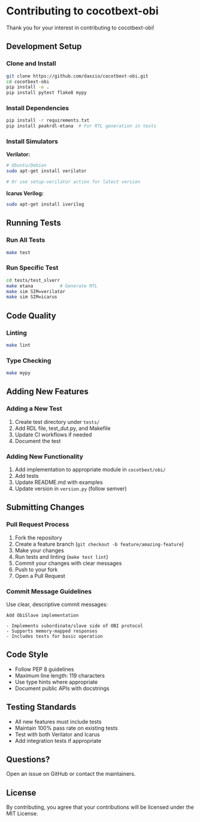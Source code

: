 # Contributing to cocotbext-obi

Thank you for your interest in contributing to cocotbext-obi!

## Development Setup

### Clone and Install

```bash
git clone https://github.com/daxzio/cocotbext-obi.git
cd cocotbext-obi
pip install -e .
pip install pytest flake8 mypy
```

### Install Dependencies

```bash
pip install -r requirements.txt
pip install peakrdl-etana  # For RTL generation in tests
```

### Install Simulators

**Verilator:**
```bash
# Ubuntu/Debian
sudo apt-get install verilator

# Or use setup-verilator action for latest version
```

**Icarus Verilog:**
```bash
sudo apt-get install iverilog
```

## Running Tests

### Run All Tests

```bash
make test
```

### Run Specific Test

```bash
cd tests/test_slverr
make etana          # Generate RTL
make sim SIM=verilator
make sim SIM=icarus
```

## Code Quality

### Linting

```bash
make lint
```

### Type Checking

```bash
make mypy
```

## Adding New Features

### Adding a New Test

1. Create test directory under `tests/`
2. Add RDL file, test_dut.py, and Makefile
3. Update CI workflows if needed
4. Document the test

### Adding New Functionality

1. Add implementation to appropriate module in `cocotbext/obi/`
2. Add tests
3. Update README.md with examples
4. Update version in `version.py` (follow semver)

## Submitting Changes

### Pull Request Process

1. Fork the repository
2. Create a feature branch (`git checkout -b feature/amazing-feature`)
3. Make your changes
4. Run tests and linting (`make test lint`)
5. Commit your changes with clear messages
6. Push to your fork
7. Open a Pull Request

### Commit Message Guidelines

Use clear, descriptive commit messages:

```
Add ObiSlave implementation

- Implements subordinate/slave side of OBI protocol
- Supports memory-mapped responses
- Includes tests for basic operation
```

## Code Style

- Follow PEP 8 guidelines
- Maximum line length: 119 characters
- Use type hints where appropriate
- Document public APIs with docstrings

## Testing Standards

- All new features must include tests
- Maintain 100% pass rate on existing tests
- Test with both Verilator and Icarus
- Add integration tests if appropriate

## Questions?

Open an issue on GitHub or contact the maintainers.

## License

By contributing, you agree that your contributions will be licensed under the MIT License.



